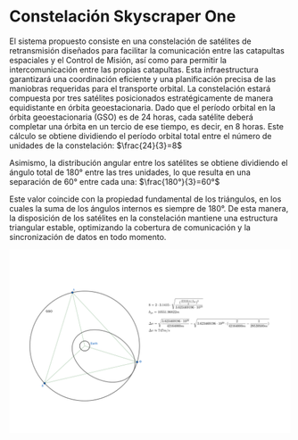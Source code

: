 # Constelación Skyscraper One
El sistema propuesto consiste en una constelación de satélites de retransmisión diseñados para facilitar la comunicación entre las catapultas espaciales y el Control de Misión, así como para permitir la intercomunicación entre las propias catapultas. Esta infraestructura garantizará una coordinación eficiente y una planificación precisa de las maniobras requeridas para el transporte orbital.
La constelación estará compuesta por tres satélites posicionados estratégicamente de manera equidistante en órbita geoestacionaria. Dado que el período orbital en la órbita geoestacionaria (GSO) es de 24 horas, cada satélite deberá completar una órbita en un tercio de ese tiempo, es decir, en 8 horas. Este cálculo se obtiene dividiendo el período orbital total entre el número de unidades de la constelación: $\frac{24}{3}=8$

Asimismo, la distribución angular entre los satélites se obtiene dividiendo el ángulo total de 180° entre las tres unidades, lo que resulta en una separación de 60° entre cada una: $\frac{180°}{3}=60°$

Este valor coincide con la propiedad fundamental de los triángulos, en los cuales la suma de los ángulos internos es siempre de 180°. De esta manera, la disposición de los satélites en la constelación mantiene una estructura triangular estable, optimizando la cobertura de comunicación y la sincronización de datos en todo momento.

![image](image.png)
